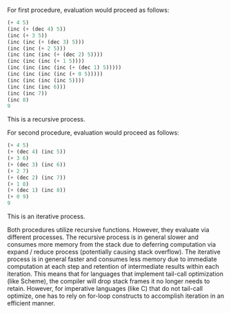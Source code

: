 For first procedure, evaluation would proceed as follows:

```scheme
(+ 4 5)
(inc (+ (dec 4) 5))
(inc (+ 3 5))
(inc (inc (+ (dec 3) 5)))
(inc (inc (+ 2 5)))
(inc (inc (inc (+ (dec 2) 5))))
(inc (inc (inc (+ 1 5))))
(inc (inc (inc (inc (+ (dec 1) 5)))))
(inc (inc (inc (inc (+ 0 5)))))
(inc (inc (inc (inc 5))))
(inc (inc (inc 6)))
(inc (inc 7))
(inc 8)
9
```

This is a recursive process.

For second procedure, evaluation would proceed as follows:

```scheme
(+ 4 5)
(+ (dec 4) (inc 5))
(+ 3 6)
(+ (dec 3) (inc 6))
(+ 2 7)
(+ (dec 2) (inc 7))
(+ 1 8)
(+ (dec 1) (inc 8))
(+ 0 9)
9
````

This is an iterative process.

Both procedures utilize recursive functions. However, they evaluate via different processes.
The recursive process is in general slower and consumes more memory from the stack due to deferring
computation via expand / reduce process (potentially causing stack overflow). The iterative process
is in general faster and consumes less memory due to immediate computation at each step and retention
of intermediate results within each iteration. This means that for languages that implement tail-call
optimization (like Scheme), the compiler will drop stack frames it no longer needs to retain. However,
for imperative languages (like C) that do not tail-call optimize, one has to rely on for-loop constructs
to accomplish iteration in an efficient manner.
